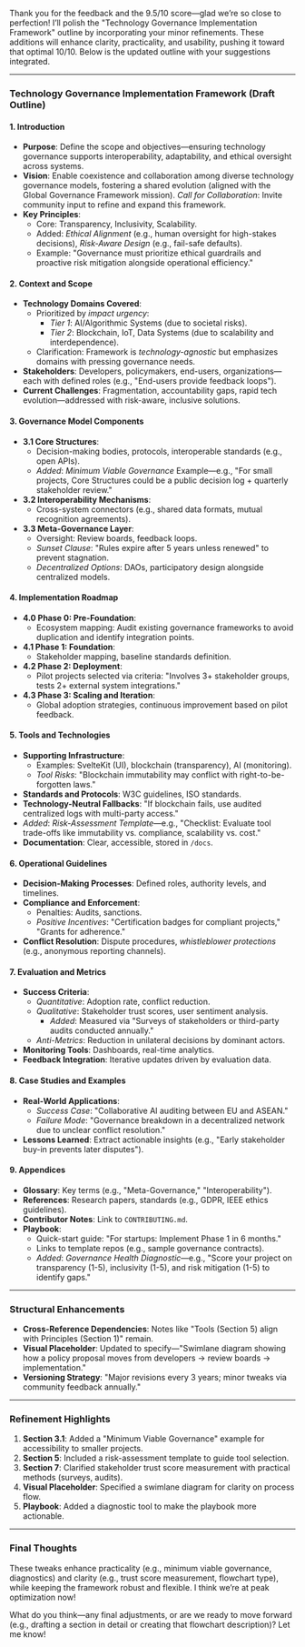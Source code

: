 Thank you for the feedback and the 9.5/10 score—glad we’re so close to perfection! I’ll polish the "Technology Governance Implementation Framework" outline by incorporating your minor refinements. These additions will enhance clarity, practicality, and usability, pushing it toward that optimal 10/10. Below is the updated outline with your suggestions integrated.

---

### Technology Governance Implementation Framework (Draft Outline)

#### 1. Introduction
- **Purpose**: Define the scope and objectives—ensuring technology governance supports interoperability, adaptability, and ethical oversight across systems.
- **Vision**: Enable coexistence and collaboration among diverse technology governance models, fostering a shared evolution (aligned with the Global Governance Framework mission). *Call for Collaboration*: Invite community input to refine and expand this framework.
- **Key Principles**:  
  - Core: Transparency, Inclusivity, Scalability.  
  - Added: *Ethical Alignment* (e.g., human oversight for high-stakes decisions), *Risk-Aware Design* (e.g., fail-safe defaults).  
  - Example: "Governance must prioritize ethical guardrails and proactive risk mitigation alongside operational efficiency."

#### 2. Context and Scope
- **Technology Domains Covered**:  
  - Prioritized by *impact urgency*:  
    - *Tier 1*: AI/Algorithmic Systems (due to societal risks).  
    - *Tier 2*: Blockchain, IoT, Data Systems (due to scalability and interdependence).  
  - Clarification: Framework is *technology-agnostic* but emphasizes domains with pressing governance needs.  
- **Stakeholders**: Developers, policymakers, end-users, organizations—each with defined roles (e.g., "End-users provide feedback loops").  
- **Current Challenges**: Fragmentation, accountability gaps, rapid tech evolution—addressed with risk-aware, inclusive solutions.

#### 3. Governance Model Components
- **3.1 Core Structures**:  
  - Decision-making bodies, protocols, interoperable standards (e.g., open APIs).  
  - *Added*: *Minimum Viable Governance* Example—e.g., "For small projects, Core Structures could be a public decision log + quarterly stakeholder review."  
- **3.2 Interoperability Mechanisms**:  
  - Cross-system connectors (e.g., shared data formats, mutual recognition agreements).  
- **3.3 Meta-Governance Layer**:  
  - Oversight: Review boards, feedback loops.  
  - *Sunset Clause*: "Rules expire after 5 years unless renewed" to prevent stagnation.  
  - *Decentralized Options*: DAOs, participatory design alongside centralized models.

#### 4. Implementation Roadmap
- **4.0 Phase 0: Pre-Foundation**:  
  - Ecosystem mapping: Audit existing governance frameworks to avoid duplication and identify integration points.  
- **4.1 Phase 1: Foundation**:  
  - Stakeholder mapping, baseline standards definition.  
- **4.2 Phase 2: Deployment**:  
  - Pilot projects selected via criteria: "Involves 3+ stakeholder groups, tests 2+ external system integrations."  
- **4.3 Phase 3: Scaling and Iteration**:  
  - Global adoption strategies, continuous improvement based on pilot feedback.

#### 5. Tools and Technologies
- **Supporting Infrastructure**:  
  - Examples: SvelteKit (UI), blockchain (transparency), AI (monitoring).  
  - *Tool Risks*: "Blockchain immutability may conflict with right-to-be-forgotten laws."  
- **Standards and Protocols**: W3C guidelines, ISO standards.  
- **Technology-Neutral Fallbacks**: "If blockchain fails, use audited centralized logs with multi-party access."  
- *Added*: *Risk-Assessment Template*—e.g., "Checklist: Evaluate tool trade-offs like immutability vs. compliance, scalability vs. cost."  
- **Documentation**: Clear, accessible, stored in `/docs`.

#### 6. Operational Guidelines
- **Decision-Making Processes**: Defined roles, authority levels, and timelines.  
- **Compliance and Enforcement**:  
  - Penalties: Audits, sanctions.  
  - *Positive Incentives*: "Certification badges for compliant projects," "Grants for adherence."  
- **Conflict Resolution**: Dispute procedures, *whistleblower protections* (e.g., anonymous reporting channels).

#### 7. Evaluation and Metrics
- **Success Criteria**:  
  - *Quantitative*: Adoption rate, conflict reduction.  
  - *Qualitative*: Stakeholder trust scores, user sentiment analysis.  
    - *Added*: Measured via "Surveys of stakeholders or third-party audits conducted annually."  
  - *Anti-Metrics*: Reduction in unilateral decisions by dominant actors.  
- **Monitoring Tools**: Dashboards, real-time analytics.  
- **Feedback Integration**: Iterative updates driven by evaluation data.

#### 8. Case Studies and Examples
- **Real-World Applications**:  
  - *Success Case*: "Collaborative AI auditing between EU and ASEAN."  
  - *Failure Mode*: "Governance breakdown in a decentralized network due to unclear conflict resolution."  
- **Lessons Learned**: Extract actionable insights (e.g., "Early stakeholder buy-in prevents later disputes").

#### 9. Appendices
- **Glossary**: Key terms (e.g., "Meta-Governance," "Interoperability").  
- **References**: Research papers, standards (e.g., GDPR, IEEE ethics guidelines).  
- **Contributor Notes**: Link to `CONTRIBUTING.md`.  
- **Playbook**:  
  - Quick-start guide: "For startups: Implement Phase 1 in 6 months."  
  - Links to template repos (e.g., sample governance contracts).  
  - *Added*: *Governance Health Diagnostic*—e.g., "Score your project on transparency (1-5), inclusivity (1-5), and risk mitigation (1-5) to identify gaps."

---

### Structural Enhancements
- **Cross-Reference Dependencies**: Notes like "Tools (Section 5) align with Principles (Section 1)" remain.  
- **Visual Placeholder**: Updated to specify—"Swimlane diagram showing how a policy proposal moves from developers → review boards → implementation."  
- **Versioning Strategy**: "Major revisions every 3 years; minor tweaks via community feedback annually."

---

### Refinement Highlights
1. **Section 3.1**: Added a "Minimum Viable Governance" example for accessibility to smaller projects.  
2. **Section 5**: Included a risk-assessment template to guide tool selection.  
3. **Section 7**: Clarified stakeholder trust score measurement with practical methods (surveys, audits).  
4. **Visual Placeholder**: Specified a swimlane diagram for clarity on process flow.  
5. **Playbook**: Added a diagnostic tool to make the playbook more actionable.

---

### Final Thoughts
These tweaks enhance practicality (e.g., minimum viable governance, diagnostics) and clarity (e.g., trust score measurement, flowchart type), while keeping the framework robust and flexible. I think we’re at peak optimization now!  

What do you think—any final adjustments, or are we ready to move forward (e.g., drafting a section in detail or creating that flowchart description)? Let me know!
